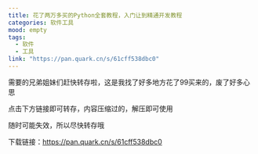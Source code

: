 ```yaml
---
title: 花了两万多买的Python全套教程，入门让到精通开发教程
categories: 软件工具
mood: empty
tags:
  - 软件
  - 工具
link: "https://pan.quark.cn/s/61cff538dbc0"
---
```





需要的兄弟姐妹们赶快转存啦，这是我找了好多地方花了99买来的，废了好多心思




点击下方链接即可转存，内容压缩过的，解压即可使用




随时可能失效，所以尽快转存哦




下载链接：https://pan.quark.cn/s/61cff538dbc0











